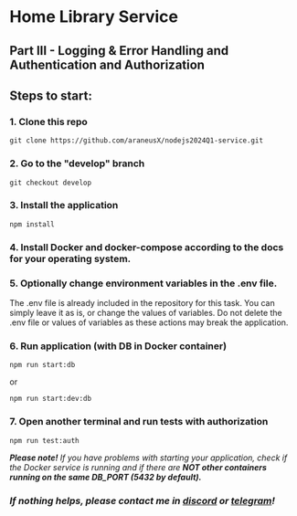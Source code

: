 # Home Library Service
## Part III - Logging & Error Handling and Authentication and Authorization

## Steps to start:
### 1. Clone this repo
```
git clone https://github.com/araneusX/nodejs2024Q1-service.git
```

### 2. Go to the "develop" branch
```
git checkout develop
```

### 3. Install the application
```
npm install
```

### 4. Install Docker and docker-compose according to the docs for your operating system.

### 5. Optionally change environment variables in the .env file.
The .env file is already included in the repository for this task. You can simply leave it as is, or change the values of variables. Do not delete the .env file or values of variables as these actions may break the application.

### 6. Run application (with DB in Docker container)
```
npm run start:db
```
or
```
npm run start:dev:db
```

### 7. Open **another terminal** and  run tests with authorization
```
npm run test:auth
```

_**Please note!**_
_If you have problems with starting your application, check if the Docker service is running and if there are **NOT other containers running on the same DB_PORT (5432 by default).**_

### _If nothing helps, please contact me in [discord](https://discordapp.com/users/673448628907540490) or [telegram](https://t.me/araneus_x)!_
